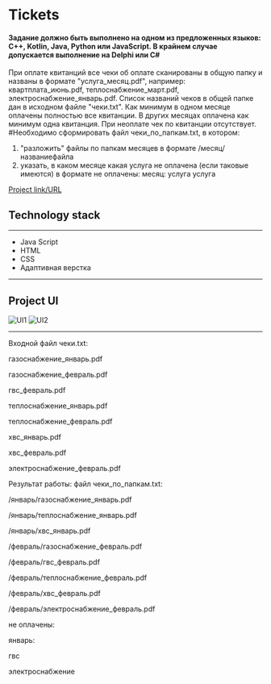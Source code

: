 # Tickets
#### Задание должно быть выполнено на одном из предложенных языков: C++, Kotlin, Java, Python или JavaScript. В крайнем случае допускается выполнение на Delphi или C#

При оплате квитанций все чеки об оплате сканированы в общую папку и названы в формате "услуга_месяц.pdf", например: квартплата_июнь.pdf, теплоснабжение_март.pdf, электроснабжение_январь.pdf.
Список названий чеков в общей папке дан в исходном файле "чеки.txt".
Как минимум в одном месяце оплачены полностью все квитанции. В других месяцах оплачена как минимум одна квитанция. При неоплате чек по квитанции отсутствует.
#Необходимо сформировать файл чеки_по_папкам.txt, в котором:
1. "разложить" файлы по папкам месяцев в формате /месяц/названиефайла
2. указать, в каком месяце какая услуга не оплачена (если таковые имеются) в формате
не оплачены:
месяц:
услуга
услуга

[Project link/URL](https://lowerrider.github.io/tiskets/)

## Technology stack
____

+ Java Script
+ HTML
+ CSS
+ Адаптивная верстка
____
## Project UI

![UI1](https://sun9-59.userapi.com/impg/0H4APB5fkQiLhsvOwR90-XV3oLuQgf20ww-qUA/7gmH_MTulsg.jpg?size=2533x1306&quality=96&sign=a09bbf191482c1cc070ed1626601a080&type=album)
![UI2](https://sun9-71.userapi.com/impg/CWYBk2D_pbD4_6zwzQ0vJ424fqbzORI08ugvyw/n99A34Pa4ms.jpg?size=2541x1309&quality=96&sign=1dbfb5919bb30379272b9759e10e0e81&type=album)

____


Входной файл чеки.txt:

газоснабжение_январь.pdf

газоснабжение_февраль.pdf

гвс_февраль.pdf

теплоснабжение_январь.pdf

теплоснабжение_февраль.pdf

xвс_январь.pdf

xвс_февраль.pdf

электроснабжение_февраль.pdf

 Результат работы: файл чеки_по_папкам.txt:
 
 /январь/газоснабжение_январь.pdf
 
 /январь/теплоснабжение_январь.pdf
 
 /январь/xвс_январь.pdf
 
 /февраль/газоснабжение_февраль.pdf
 
 /февраль/гвс_февраль.pdf
 
 /февраль/теплоснабжение_февраль.pdf
 
 /февраль/xвс_февраль.pdf
 
 /февраль/электроснабжение_февраль.pdf
 
 не оплачены:
 
 январь:
 
 гвс
 
 электроснабжение
